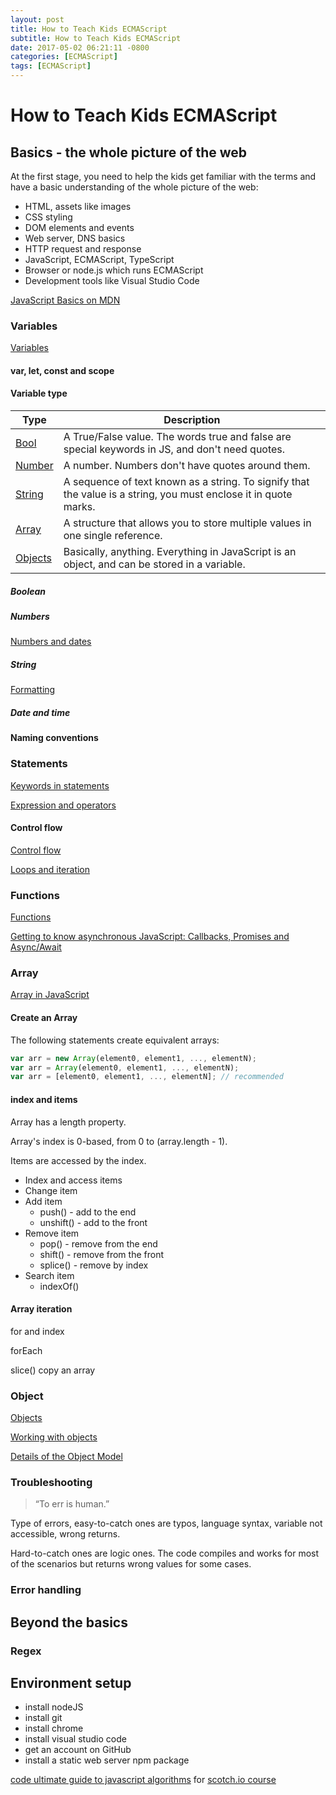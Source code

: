 ```yaml
---
layout: post
title: How to Teach Kids ECMAScript
subtitle: How to Teach Kids ECMAScript
date: 2017-05-02 06:21:11 -0800
categories: [ECMAScript]
tags: [ECMAScript]
---
```


# How to Teach Kids ECMAScript

## Basics - the whole picture of the web

At the first stage, you need to help the kids get familiar with the terms and have a basic understanding of the whole picture of the web:

- HTML, assets like images
- CSS styling
- DOM elements and events
- Web server, DNS basics
- HTTP request and response
- JavaScript, ECMAScript, TypeScript
- Browser or node.js which runs ECMAScript
- Development tools like Visual Studio Code

[JavaScript Basics on MDN](https://developer.mozilla.org/en-US/docs/Learn/Getting_started_with_the_web/JavaScript_basics)

### Variables

[Variables](https://developer.mozilla.org/en-US/docs/Learn/JavaScript/First_steps/Variables)

#### var, let, const and scope

#### Variable type

| Type                                                                                            | Description                                                                                                      |
| ----------------------------------------------------------------------------------------------- | ---------------------------------------------------------------------------------------------------------------- |
| [Bool](https://devdocs.io/javascript/global_objects/boolean)                                    | A True/False value. The words true and false are special keywords in JS, and don't need quotes.                  |
| [Number](https://developer.mozilla.org/en-US/docs/Learn/JavaScript/First_steps/Math)            | A number. Numbers don't have quotes around them.                                                                 |
| [String](https://developer.mozilla.org/en-US/docs/Learn/JavaScript/First_steps/Strings)         | A sequence of text known as a string. To signify that the value is a string, you must enclose it in quote marks. |
| [Array](https://developer.mozilla.org/en-US/docs/Web/JavaScript/Reference/Global_Objects/Array) | A structure that allows you to store multiple values in one single reference.                                    |
| [Objects](https://developer.mozilla.org/en-US/docs/Learn/JavaScript/Objects)                    | Basically, anything. Everything in JavaScript is an object, and can be stored in a variable.                     |

##### Boolean

##### Numbers

[Numbers and dates](https://developer.mozilla.org/en-US/docs/Web/JavaScript/Guide/Numbers_and_dates)

##### String

[Formatting](https://developer.mozilla.org/en-US/docs/Web/JavaScript/Guide/Text_formatting)

##### Date and time

#### Naming conventions

### Statements

[Keywords in statements](https://devdocs.io/javascript-statements/)

[Expression and operators](https://developer.mozilla.org/en-US/docs/Web/JavaScript/Guide/Expressions_and_Operators)

#### Control flow

[Control flow](https://developer.mozilla.org/en-US/docs/Learn/JavaScript/Building_blocks/conditionals)

[Loops and iteration](https://developer.mozilla.org/en-US/docs/Web/JavaScript/Guide/Loops_and_iteration)

### Functions

[Functions](https://developer.mozilla.org/en-US/docs/Learn/JavaScript/Building_blocks/Functions)

[Getting to know asynchronous JavaScript: Callbacks, Promises and Async/Await](https://medium.com/codebuddies/getting-to-know-asynchronous-javascript-callbacks-promises-and-async-await-17e0673281ee)

### Array

[Array in JavaScript](https://developer.mozilla.org/en-US/docs/Web/JavaScript/Reference/Global_Objects/Array)

#### Create an Array

The following statements create equivalent arrays:

```js
var arr = new Array(element0, element1, ..., elementN);
var arr = Array(element0, element1, ..., elementN);
var arr = [element0, element1, ..., elementN]; // recommended
```

#### index and items

Array has a length property.

Array's index is 0-based, from 0 to (array.length - 1).

Items are accessed by the index.

- Index and access items
- Change item
- Add item
  - push() - add to the end
  - unshift() - add to the front
- Remove item
  - pop() - remove from the end
  - shift() - remove from the front
  - splice() - remove by index
- Search item
  - indexOf()

#### Array iteration

for and index

forEach

slice() copy an array

### Object

[Objects](https://developer.mozilla.org/en-US/docs/Learn/JavaScript/Objects)

[Working with objects](https://developer.mozilla.org/en-US/docs/Web/JavaScript/Guide/Working_with_Objects)

[Details of the Object Model](https://developer.mozilla.org/en-US/docs/Web/JavaScript/Guide/Details_of_the_Object_Model)

### Troubleshooting

> “To err is human.”

Type of errors, easy-to-catch ones are typos, language syntax, variable not accessible, wrong returns.

Hard-to-catch ones are logic ones. The code compiles and works for most of the scenarios but returns wrong values for some cases.

### Error handling

## Beyond the basics

### Regex

## Environment setup

- install nodeJS
- install git
- install chrome
- install visual studio code
- get an account on GitHub
- install a static web server npm package

[code ultimate guide to javascript algorithms](https://github.com/scotch-io/ultimate-guide-to-javascript-algorithms) for [scotch.io course](https://scotch.io/courses/the-ultimate-guide-to-javascript-algorithms/structure-and-setup)
